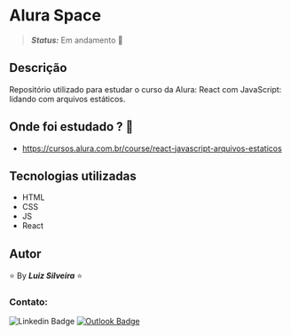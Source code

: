 <!-- :heavy_check_mark: -->
<!-- :construction: -->

# Alura Space

<!-- > **_Status:_** Finalizado :heavy_check_mark: -->

> **_Status:_** Em andamento :construction:

## Descrição

Repositório utilizado para estudar o curso da Alura: React com JavaScript: lidando com arquivos estáticos.

## Onde foi estudado ? :scroll:

- https://cursos.alura.com.br/course/react-javascript-arquivos-estaticos

## Tecnologias utilizadas

- HTML
- CSS
- JS
- React

## Autor

:star: By **_Luiz Silveira_** :star:

### Contato:

![Linkedin Badge](https://img.shields.io/badge/-Luiz-blue?style=flat-square&logo=Linkedin&logoColor=white&link=https://www.linkedin.com/in/luiz-silveira-front-end/) [![Outlook Badge](https://img.shields.io/badge/-l.filiphis@hotmail.com-blue?style=flat-square&logo=microsoft-outlook&logoColor=white&link=mailto:l.filiphis@hotmail.com)](mailto:l.filiphis@hotmail)
